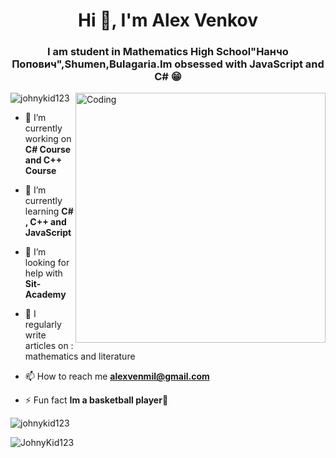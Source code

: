 <h1 align="center">Hi 👋, I'm Alex Venkov</h1>
<h3 align="center">I am student in Mathematics High School"Нанчо Попович",Shumen,Bulagaria.Im obsessed with JavaScript and C# 😁</h3>

<img align="right" alt="Coding" width="400" src="https://undo.io/media/uploads/files/Frustrated_programmer.gif">
<p align="left"> <img src="https://komarev.com/ghpvc/?username=johnykid123&label=Profile%20views&color=2acadf&style=plastic" alt="johnykid123" /> </p>

- 🔭 I’m currently working on **C# Course and C++ Course**

- 🌱 I’m currently learning **C# , C++ and JavaScript**

- 🤝 I’m looking for help with **Sit-Academy**

- 📝 I regularly write articles on : mathematics and literature

- 📫 How to reach me **alexvenmil@gmail.com**

- ⚡ Fun fact **Im a basketball player🏀**


<p><img align="centre" src="https://github-readme-streak-stats.herokuapp.com/?user=johnykid123&" alt="johnykid123" /></p>





<p align="centre"> <img src="https://github-readme-stats.vercel.app/api?username=JohnyKid123&show_icons=true&theme=great-gatsby" alt="JohnyKid123" />
